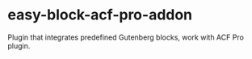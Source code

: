 # easy-block-acf-pro-addon
Plugin that integrates predefined Gutenberg blocks, work with ACF Pro plugin.
